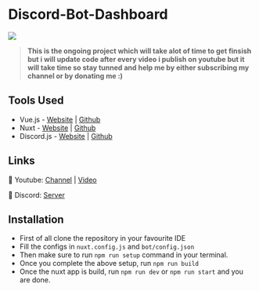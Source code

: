 # Discord-Bot-Dashboard
![](https://cdn.discordapp.com/attachments/591157769181069332/810188034300706817/20210213_220553.jpg)
> **This is the ongoing project which will take alot of time to get finsish but i will update code after every video i publish on youtube but it will take time so stay tunned and help me by either subscribing my channel or by donating me :)**


## Tools Used
- Vue.js -  [Website](https://vuejs.org/) | [Github](https://github.com/vuejs/vue)
- Nuxt - [Website](https://nuxtjs.org/) | [Github](https://github.com/nuxt/nuxt.js)
- Discord.js - [Website](https://discord.js.org/#/) | [Github](https://github.com/discordjs/discord.js)


## Links
🔮 Youtube: [Channel](https://www.youtube.com/channel/UClAFgotVhZ1DGvN57EMY7fA) | [Video](s)

🌸 Discord: [Server](https://withwin.in/dbd)


## Installation

 - First of all clone the repository in your favourite IDE
 - Fill the configs in `nuxt.config.js` and `bot/config.json`
 - Then make sure to run `npm run setup` command in your terminal.
 - Once you complete the above setup, run `npm run build`
 - Once the nuxt app is build, run `npm run dev` or `npm run start` and you are done.
